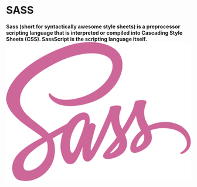 # SASS
__Sass (short for syntactically awesome style sheets) is a preprocessor scripting language that is interpreted or compiled into Cascading Style Sheets (CSS). SassScript is the scripting language itself.__
<img src="Sass.png">
